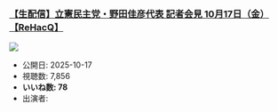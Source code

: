 ### [【生配信】立憲民主党・野田佳彦代表 記者会見 10月17日（金）【ReHacQ】](https://www.youtube.com/watch?v=1qh7Y_HdsPA)
[![](https://img.youtube.com/vi/1qh7Y_HdsPA/sddefault.jpg)](https://www.youtube.com/watch?v=1qh7Y_HdsPA)
-   公開日: 2025-10-17
-   視聴数: 7,856
-   **いいね数: 78**
-   出演者: 
